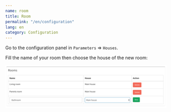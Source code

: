 ```yaml
---
name: room
title: Room
permalink: "/en/configuration"
lang: en
category: Configuration
---
```


Go to the configuration panel in `Parameters` => `Houses`. 

Fill the name of your room then choose the house of the new room:

<img alt="Gladys house" src="/assets/image/configuration/house-3.png" class="img-responsive"/>